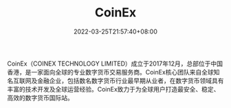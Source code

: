 ﻿---
weight: 
title: "CoinEx"
description: "CoinEx（COINEX TECHNOLOGY LIMITED）成立于2017年12月，总部位于中国香港，是一家面向全球的专业数字货币交易服务商。"
date: 2022-03-25T21:57:40+08:00
lastmod: 2022-03-25T16:45:40+08:00
draft: false
authors: ["Metabd"]
featuredImage: "coinex.webp"
link: ""
tags: ["交易所","CoinEx"]
categories: ["navigation"]
navigation: ["交易所"]
lightgallery: true
toc: true
pinned: false
recommend: false
recommend1: false
---
CoinEx（COINEX TECHNOLOGY LIMITED）成立于2017年12月，总部位于中国香港，是一家面向全球的专业数字货币交易服务商。CoinEx核心团队来自全球知名互联网及金融企业，包括数名数字货币行业最早期从业者，在数字货币领域具有丰富的技术开发及全球运营经验。CoinEx致力于为全球用户打造最安全、稳定、高效的数字货币国际站。
